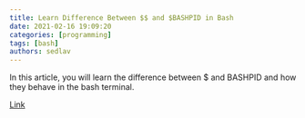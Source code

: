 ```yaml
---
title: Learn Difference Between $$ and $BASHPID in Bash
date: 2021-02-16 19:09:20
categories: [programming]
tags: [bash]
authors: sedlav
---
```


In this article, you will learn the difference between $ and BASHPID and how they behave in the bash terminal.

[Link](https://www.tecmint.com/learn-difference-between-and-bashpid-in-bash/)
